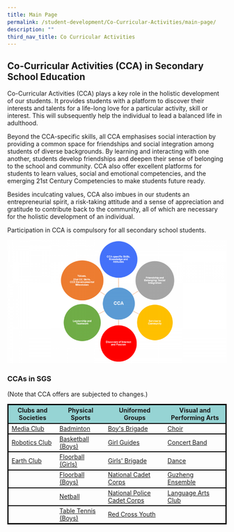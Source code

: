 ```yaml
---
title: Main Page
permalink: /student-development/Co-Curricular-Activities/main-page/
description: ""
third_nav_title: Co Curricular Activities
---
```

## Co-Curricular Activities (CCA) in Secondary School Education

Co-Curricular Activities (CCA) plays a key role in the holistic development of our students. It provides students with a platform to discover their interests and talents for a life-long love for a particular activity, skill or interest. This will subsequently help the individual to lead a balanced life in adulthood.

Beyond the CCA-specific skills, all CCA emphasises social interaction by providing a common space for friendships and social integration among students of diverse backgrounds. By learning and interacting with one another, students develop friendships and deepen their sense of belonging to the school and community. CCA also offer excellent platforms for students to learn values, social and emotional competencies, and the emerging 21st Century Competencies to make students future ready.

Besides inculcating values, CCA also imbues in our students an entrepreneurial spirit, a risk-taking attitude and a sense of appreciation and gratitude to contribute back to the community, all of which are necessary for the holistic development of an individual.

Participation in CCA is compulsory for all secondary school students.

![](/images/cca.png)

### CCAs in SGS
(Note that CCA offers are subjected to changes.)
<style>
table {
  border: 1px solid black;
  border-collapse: collapse;
}
	th {
  background-color: #96D4D4;
	}
	tr  {
	border: 2px solid black;
  border-collapse: collapse;
	}
</style>
<table>
<thead>
  <tr>
		<th><strong>Clubs and Societies</th>
    <th><strong>Physical Sports</th>
    <th><strong>Uniformed Groups</th>
		<th><strong>Visual and Performing Arts</th>
	</thead>
<tbody>
  <tr>
    <td><a href="">Media Club</a></td>
    <td><a href="">Badminton</a></td>
    <td><a href="">Boy's Brigade</a></td>
    <td><a href="">Choir</a></td>
  </tr>
  <tr>
    <td><a href="">Robotics Club</a></td>
    <td><a href="">Basketball (Boys)</a></td>
    <td><a href="">Girl Guides</a></td>
		<td><a href="">Concert Band</a></td>
  </tr>
	<tr>
    <td><a href="">Earth Club</a></td>
    <td><a href="">Floorball (Girls)</a></td>
    <td><a href="">Girls' Brigade</a></td>
		<td><a href="">Dance</a></td>
  </tr>
	<tr>
    <td></td>
    <td><a href="">Floorball (Boys)</a></td>
    <td><a href="">National Cadet Corps</a></td>
		<td><a href="">Guzheng Ensemble</a></td>
  </tr>
		<tr>
    <td></td>
    <td><a href="">Netball</a></td>
    <td><a href="">National Police Cadet Corps</a></td>
		<td><a href="">Language Arts Club</a></td>
  </tr>
			<tr>
    <td></td>
    <td><a href="">Table Tennis (Boys)</a></td>
    <td><a href="">Red Cross Youth</a></td>
		<td></td>
  </tr>
			</tbody>
			</table>